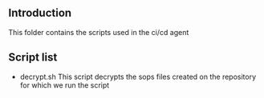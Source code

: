## Introduction

This folder contains the scripts used in the ci/cd agent

## Script list

- decrypt.sh
This script decrypts the sops files created on the repository for which we run the script